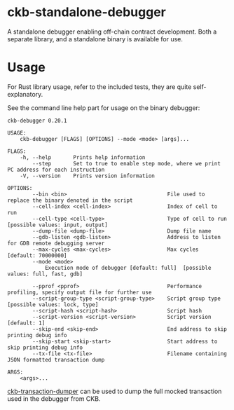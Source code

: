 # ckb-standalone-debugger
A standalone debugger enabling off-chain contract development. Both a separate library, and a standalone binary is available for use.

# Usage

For Rust library usage, refer to the included tests, they are quite self-explanatory.

See the command line help part for usage on the binary debugger:

```
ckb-debugger 0.20.1

USAGE:
    ckb-debugger [FLAGS] [OPTIONS] --mode <mode> [args]...

FLAGS:
    -h, --help       Prints help information
        --step       Set to true to enable step mode, where we print PC address for each instruction
    -V, --version    Prints version information

OPTIONS:
        --bin <bin>                                File used to replace the binary denoted in the script
        --cell-index <cell-index>                  Index of cell to run
        --cell-type <cell-type>                    Type of cell to run [possible values: input, output]
        --dump-file <dump-file>                    Dump file name
        --gdb-listen <gdb-listen>                  Address to listen for GDB remote debugging server
        --max-cycles <max-cycles>                  Max cycles [default: 70000000]
        --mode <mode>
            Execution mode of debugger [default: full]  [possible values: full, fast, gdb]

        --pprof <pprof>                            Performance profiling, specify output file for further use
        --script-group-type <script-group-type>    Script group type [possible values: lock, type]
        --script-hash <script-hash>                Script hash
        --script-version <script-version>          Script version [default: 1]
        --skip-end <skip-end>                      End address to skip printing debug info
        --skip-start <skip-start>                  Start address to skip printing debug info
        --tx-file <tx-file>                        Filename containing JSON formatted transaction dump

ARGS:
    <args>...
```

[ckb-transaction-dumper](https://github.com/xxuejie/ckb-transaction-dumper) can be used to dump the full mocked transaction used in the debugger from CKB.
